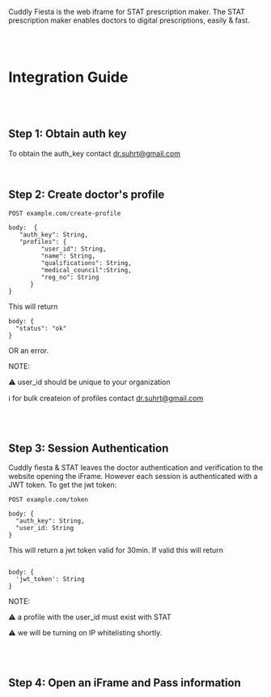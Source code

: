 Cuddly Fiesta is the web iframe for STAT prescription maker. The STAT prescription maker enables doctors to digital prescriptions, easily & fast.

<br /><br />
# Integration Guide #
<br /><br />
## Step 1: Obtain auth key ##

To obtain the auth_key contact [dr.suhrt@gmail.com](mailto:suhrt2@gmail.com?subject=Cuddly%20Fish%20auth%20key)

<br />

## Step 2: Create doctor's profile ##

```
POST example.com/create-profile

body:  {
   "auth_key": String,
   "profiles": {
         "user_id": String,
         "name": String,
         "qualifications": String,
         "medical_council":String,
         "reg_no": String
      }
}
```

This will return

```
body: {
  "status": "ok"
}
```

OR an error.

NOTE: 

⚠️ user_id should be unique to your organization

ℹ️ for bulk createion of profiles contact [dr.suhrt@gmail.com](mailto:suhrt2@gmail.com?subject=Cuddly%20Fish%20auth%20key)


<br /><br />

## Step 3: Session Authentication ##

Cuddly fiesta & STAT leaves the doctor authentication and verification to the website opening the iFrame. However each session is authenticated with a JWT token. To get the jwt token:

```
POST example.com/token

body: {
  "auth_key": String,
  "user_id: String 
}

```

This will return a jwt token valid for 30min. If valid this will return


```

body: {
  'jwt_token': String
}

```
NOTE: 

⚠️ a profile with the user_id must exist with STAT

⚠️ we will be turning on IP whitelisting shortly.

<br /><br />
## Step 4: Open an iFrame and Pass information ##


